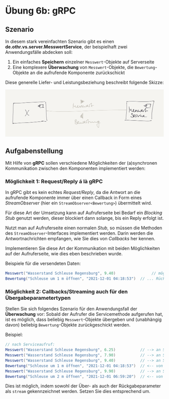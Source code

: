 # Übung 6b: gRPC

## Szenario

In diesem stark vereinfachten Szenario gibt es einen **de.othr.vs.server.MesswertService**, der beispielhaft zwei Anwendungsfälle abdecken soll:
1. Ein einfaches **Speichern** einzelner `Messwert`-Objekte auf Serverseite 
2. Eine komplexere **Überwachung** von `Messwert`-Objekte, die `Bewertung`-Objekte an die aufrufende Komponente zurückschickt

Diese generelle Liefer- und Leistungsbeziehung beschreibt folgende Skizze:

![Komponenten und deren Liefer- und Leistungsbeziehungen](Szenario.png)

## Aufgabenstellung

Mit Hilfe von **gRPC** sollen verschiedene Möglichkeiten der (a)synchronen Kommunikation zwischen den
Komponenten implementiert werden:

### Möglichkeit 1: Request/Reply á là gRPC

In gRPC gibt es kein echtes *Request/Reply*, da die Antwort an die aufrufende Komponente immer über 
einen Callback in Form eines *StreamObserver* (hier ein `StreamObserver<Bewertung>`) übermittelt wird.

Für diese Art der Umsetzung kann auf Aufruferseite bei Bedarf ein *Blocking Stub* genutzt werden, 
dieser blockiert dann solange, bis ein Reply erfolgt ist.

Nutzt man auf Aufruferseite einen normalen *Stub*, so müssen die Methoden des `StreamObserver`-Interfaces
implementiert werden. Darin werden die Antwortnachrichten empfangen, wie Sie dies von *Callbacks* her kennen.

Implementieren Sie diese Art der Kommunikation mit beiden Möglichkeiten auf der Aufruferseite, wie dies eben beschrieben wurde.

Beispiele für die versendeten Daten:

```scala
Messwert("Wasserstand Schleuse Regensburg", 9.40)                // mögliches Übergabeargument und/oder ...
Bewertung("Schleuse um 1 m öffnen", "2021-12-01 04:18:53")  // ... Rückgabeargument
```

### Möglichkeit 2: Callbacks/Streaming auch für den Übergabeparametertypen

Stellen Sie sich folgendes Szenario für den Anwendungsfall der **Überwachung** vor:
Sobald der Aufrufer die Servicemethode aufgerufen hat, ist es möglich, dass beliebig `Messwert`-Objekte übergeben
und (unabhängig davon) beliebig `Bewertung`-Objekte zurückgeschickt werden.

Beispiel:

```scala
// nach Serviceaufruf:
Messwert("Wasserstand Schleuse Regensburg", 6.25)           // --> an Service
Messwert("Wasserstand Schleuse Regensburg", 7.90)           // --> an Service, aber etwas später
Messwert("Wasserstand Schleuse Regensburg", 9.40)           // --> an Service, wieder etwas später
Bewertung("Schleuse um 1 m öffnen", "2021-12-01 04:18:53")  // <-- von Service
Messwert("Wasserstand Schleuse Regensburg", 9.90)           // --> an Service, wieder etwas später
Bewertung("Schleuse um 2 m öffnen", "2021-12-01 06:59:20")  // <-- von Service, erneut etwas zurückgeschickt
```

Dies ist möglich, indem sowohl der Über- als auch der Rückgabeparameter als `stream` gekennzeichnet werden.
Setzen Sie dies entsprechend um.